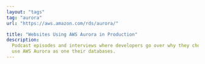 ```yaml
---
layout: "tags"
tag: "aurora"
url: "https://aws.amazon.com/rds/aurora/"

title: "Websites Using AWS Aurora in Production"
description:
  Podcast episodes and interviews where developers go over why they chose to
  use AWS Aurora as one their databases.
---
```

